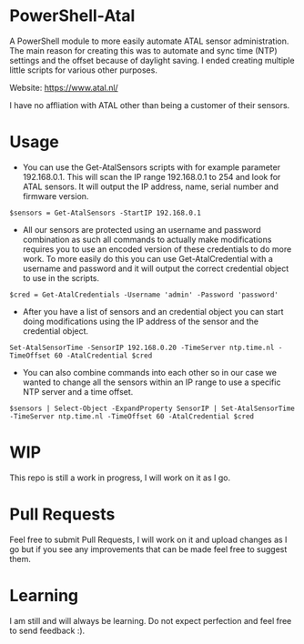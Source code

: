 # PowerShell-Atal
A PowerShell module to more easily automate ATAL sensor administration. The main reason for creating this was to automate and sync time (NTP) settings and the offset because of daylight saving. I ended creating multiple little scripts for various other purposes. 

Website: https://www.atal.nl/

I have no affliation with ATAL other than being a customer of their sensors.

# Usage
* You can use the Get-AtalSensors scripts with for example parameter 192.168.0.1. This will scan the IP range 192.168.0.1 to 254 and look for ATAL sensors. It will output the IP address, name, serial number and firmware version. 

`$sensors = Get-AtalSensors -StartIP 192.168.0.1`

* All our sensors are protected using an username and password combination as such all commands to actually make modifications requires you to use an encoded version of these credentials to do more work. To more easily do this you can use Get-AtalCredential with a username and password and it will output the correct credential object to use in the scripts.  

`$cred = Get-AtalCredentials -Username 'admin' -Password 'password'`

* After you have a list of sensors and an credential object you can start doing modifications using the IP address of the sensor and the credential object.

`Set-AtalSensorTime -SensorIP 192.168.0.20 -TimeServer ntp.time.nl -TimeOffset 60 -AtalCredential $cred`

* You can also combine commands into each other so in our case we wanted to change all the sensors within an IP range to use a specific NTP server and a time offset.

`$sensors | Select-Object -ExpandProperty SensorIP | Set-AtalSensorTime -TimeServer ntp.time.nl -TimeOffset 60 -AtalCredential $cred`

# WIP
This repo is still a work in progress, I will work on it as I go. 

# Pull Requests
Feel free to submit Pull Requests, I will work on it and upload changes as I go but if you see any improvements that can be made feel free to suggest them.

# Learning
I am still and will always be learning. Do not expect perfection and feel free to send feedback :). 
